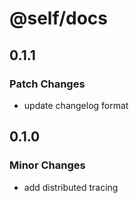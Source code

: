 # @self/docs

## 0.1.1

### Patch Changes

- update changelog format

## 0.1.0

### Minor Changes

- add distributed tracing
